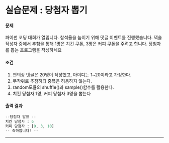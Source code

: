 # 실습문제 : 당첨자 뽑기

#### 문제
파이썬 코딩 대회가 열립니다. 참석율을 높이기 위해 댓글 이벤트를 진행했습니다. 댁슬 작성자 중에서 추첨을 통해 1명은 치킨 쿠폰, 3명은 커피 쿠폰을 주려고 합니다.
당첨자를 뽑는 프로그램을 작성하세요

#### 조건
1. 편의상 댓글은 20명이 작성했고, 아이디는 1~20이라고 가정한다.
2. 무작위로 추첨하되 중복은 허용하지 않는다.
3. random모듈의 shuffle()과 sample()함수를 활용한다.
4. 치킨 당첨자 1명, 커피 당첨자 3명을 뽑는다

#### 출력 결과
```python
--당첨자 발표 --
치킨 당첨자 : 6
커피 당첨자 : [9, 3, 10]
-- 축하합니다! --
```

---
